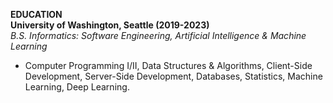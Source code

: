 **EDUCATION**  
**University of Washington, Seattle (2019-2023)**  
*B.S. Informatics: Software Engineering, Artificial Intelligence & Machine Learning*  
* Computer Programming I/II, Data Structures & Algorithms, Client-Side Development, Server-Side Development, Databases, Statistics, Machine Learning, Deep Learning.